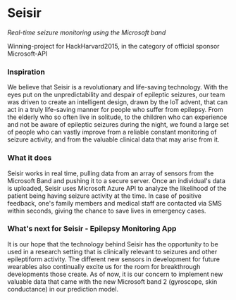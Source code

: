 # Seisir
*Real-time seizure monitoring using the Microsoft band*

Winning-project for HackHarvard2015, in the category of official sponsor Microsoft-API

### Inspiration
We believe that Seisir is a revolutionary and life-saving technology. With the eyes put on the unpredictability and despair of epileptic seizures, our team  was driven to create an intelligent design, drawn by the IoT advent, that can act in a truly life-saving manner for people who suffer from epilepsy. From the elderly who so often live in solitude, to the children who can experience and not be aware of epileptic seizures during the night, we found a large set of people who can vastly improve from a reliable constant monitoring of seizure activity, and from the valuable clinical data that may arise from it.

### What it does
Seisir works in real time, pulling data from an array of sensors from the Microsoft Band and pushing it to a secure server. Once an individual's data is uploaded, Seisir uses Microsoft Azure API to analyze the likelihood of the patient being having seizure activity at the time. In case of positive feedback, one's family members and medical staff are contacted via SMS within seconds, giving the chance to save lives in emergency cases.

### What's next for Seisir - Epilepsy Monitoring App
It is our hope that the technology behind Seisir has the opportunity to be used in a research setting that is clinically relevant to seizures and other epileptiform activity. The different new sensors in development for future wearables also continually excite us for the room for breakthrough developments those create. As of now, it is our concern to implement new valuable data that came with the new Microsoft band 2 (gyroscope, skin conductance) in our prediction model.
